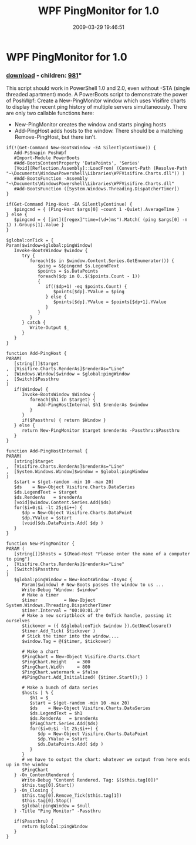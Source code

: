 ﻿---
pid:            980
parent:         0
children:       981
poster:         Joel Bennett
title:          WPF PingMonitor for 1.0
date:           2009-03-29 19:46:51
format:         posh
---

# WPF PingMonitor for 1.0

### [download](980.ps1) - children: [981](981.md)"

This script should work in PowerShell 1.0 and 2.0, even without -STA (single threaded apartment) mode.
A PowerBoots script to demonstrate the power of PoshWpf: Create a New-PingMonitor window which uses Visifire charts to display the recent ping history of multiple servers simultaneously. There are only two callable functions here: 

* New-PingMonitor creates the window and starts pinging hosts
* Add-PingHost adds hosts to the window. There should be a matching Remove-PingHost, but there isn't.

```posh
if(!(Get-Command New-BootsWindow -EA SilentlyContinue)) {
   Add-PsSnapin PoshWpf
   #Import-Module PowerBoots
   #Add-BootsContentProperty 'DataPoints', 'Series'
   [Void][Reflection.Assembly]::LoadFrom( (Convert-Path (Resolve-Path "~\Documents\WindowsPowershell\Libraries\WPFVisifire.Charts.dll")) )
   #Add-BootsFunction -Assembly "~\Documents\WindowsPowershell\Libraries\WPFVisifire.Charts.dll"
   #Add-BootsFunction ([System.Windows.Threading.DispatcherTimer])
}

if(Get-Command Ping-Host -EA SilentlyContinue) {
   $pingcmd = { (Ping-Host $args[0] -count 1 -Quiet).AverageTime }
} else {
   $pingcmd = { [int]([regex]"time=(\d+)ms").Match( (ping $args[0] -n 1) ).Groups[1].Value }
}

$global:onTick = {
Param($window=$global:pingWindow)
   Invoke-BootsWindow $window {
      try {
         foreach($s in $window.Content.Series.GetEnumerator()) {
            $ping = &$pingcmd $s.LegendText
            $points = $s.DataPoints
            foreach($dp in 0..$($points.Count - 1)) 
            {
               if(($dp+1) -eq $points.Count) {
                  $points[$dp].YValue = $ping
               } else {
                  $points[$dp].YValue = $points[$dp+1].YValue
               }
            }
         }
      } catch { 
         Write-Output $_
      }
   }
}

function Add-PingHost {
PARAM(
   [string[]]$target
,  [Visifire.Charts.RenderAs]$renderAs="Line"
,  [Windows.Window]$window = $global:pingWindow
,  [Switch]$Passthru
)
   if($Window) {
      Invoke-BootsWindow $Window { 
         foreach($h1 in $target) {
            Add-PingHostInternal $h1 $renderAs $window
         }
      }
      if($Passthru) { return $Window }
   } else {
      return New-PingMonitor $target $renderAs -Passthru:$Passthru
   }
}

function Add-PingHostInternal {
PARAM(
   [string]$target
,  [Visifire.Charts.RenderAs]$renderAs="Line"
,  [System.Windows.Window]$window = $global:pingWindow
)
   $start = $(get-random -min 10 -max 20)
   $ds    = New-Object Visifire.Charts.DataSeries
   $ds.LegendText = $target
   $ds.RenderAs   = $renderAs
   [void]$window.Content.Series.Add($ds)
   for($i=0;$i -lt 25;$i++) {
      $dp = New-Object Visifire.Charts.DataPoint
      $dp.YValue = $start
      [void]$ds.DataPoints.Add( $dp )
   }
}

function New-PingMonitor {
PARAM (
   [string[]]$hosts = $(Read-Host "Please enter the name of a computer to ping")
,  [Visifire.Charts.RenderAs]$renderAs="Line"
,  [Switch]$Passthru
) 
   $global:pingWindow = New-BootsWindow -Async {
      Param($window) # New-Boots passes the window to us ...
      Write-Debug "Window: $window"
      # Make a timer
      $timer          = New-Object System.Windows.Threading.DispatcherTimer
      $timer.Interval = "00:00:01.0"
      # Make a new scriptblock of the OnTick handle, passing it ourselves
      $tickover = ({ &$global:onTick $window }).GetNewClosure()
      $timer.Add_Tick( $tickover )
      # Stick the timer into the window....
      $window.Tag = @($timer, $tickover)
      
      # Make a chart
      $PingChart = New-Object Visifire.Charts.Chart
      $PingChart.Height    = 300 
      $PingChart.Width     = 800 
      $PingChart.watermark = $false 
      #$PingChart.Add_Initialized( {$timer.Start();} )
      
      # Make a bunch of data series
      $hosts | % { 
         $h1 = $_
         $start = $(get-random -min 10 -max 20)
         $ds    = New-Object Visifire.Charts.DataSeries
         $ds.LegendText = $h1
         $ds.RenderAs   = $renderAs
         $PingChart.Series.Add($ds)
         for($i=0;$i -lt 25;$i++) {
            $dp = New-Object Visifire.Charts.DataPoint
            $dp.YValue = $start
            $ds.DataPoints.Add( $dp )
         }
      }
      # we have to output the chart: whatever we output from here ends up in the window
      $PingChart
   } -On_ContentRendered {
      Write-Debug "Content Rendered. Tag: $($this.tag[0])"
      $this.tag[0].Start()
   } -On_Closing { 
      $this.tag[0].Remove_Tick($this.tag[1])
      $this.tag[0].Stop()
      $global:pingWindow = $null 
   } -Title "Ping Monitor" -Passthru
   
   if($Passthru) {
      return $global:pingWindow
   }
}
```
